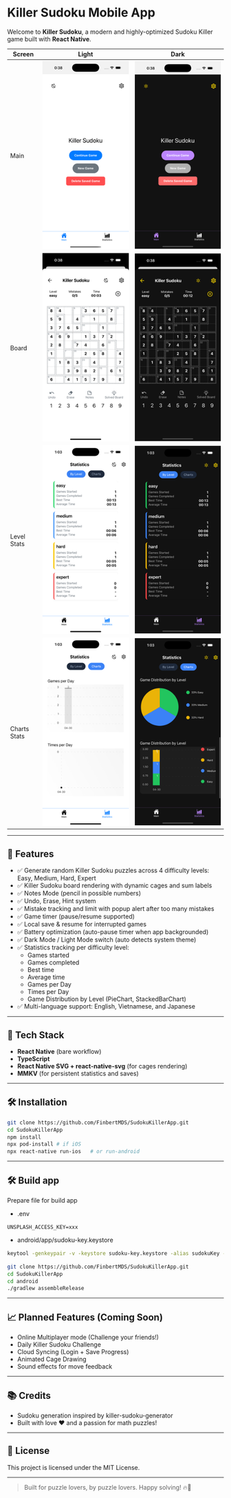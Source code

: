 # Killer Sudoku Mobile App

Welcome to **Killer Sudoku**, a modern and highly-optimized Sudoku Killer game built with **React Native**.


Screen | Light | Dark
---------|---------|----------
Main | ![Main_Light.png](screenshots/Main_Light.png) | ![Main_Dark.png](screenshots/Main_Dark.png)
Board | ![Board_Light.png](screenshots/Board_Light.png) | ![Board_Dark.png](screenshots/Board_Dark.png)
Level Stats | ![LevelStats_Light](screenshots/LevelStats_Light.png) | ![LevelStats_Dark](screenshots/LevelStats_Dark.png)
Charts Stats | ![ChartsStats_Light](screenshots/ChartsStats_Light.png) | ![ChartsStats_Dark](screenshots/ChartsStats_Dark.png)

---

## 🎯 Features

- ✅ Generate random Killer Sudoku puzzles across 4 difficulty levels: Easy, Medium, Hard, Expert
- ✅ Killer Sudoku board rendering with dynamic cages and sum labels
- ✅ Notes Mode (pencil in possible numbers)
- ✅ Undo, Erase, Hint system
- ✅ Mistake tracking and limit with popup alert after too many mistakes
- ✅ Game timer (pause/resume supported)
- ✅ Local save & resume for interrupted games
- ✅ Battery optimization (auto-pause timer when app backgrounded)
- ✅ Dark Mode / Light Mode switch (auto detects system theme)
- ✅ Statistics tracking per difficulty level:
  - Games started
  - Games completed
  - Best time
  - Average time
  - Games per Day
  - Times per Day
  - Game Distribution by Level (PieChart, StackedBarChart)
- ✅ Multi-language support: English, Vietnamese, and Japanese

---

## 🚀 Tech Stack

- **React Native** (bare workflow)
- **TypeScript**
- **React Native SVG + react-native-svg** (for cages rendering)
- **MMKV** (for persistent statistics and saves)

---

## 🛠 Installation

```bash
git clone https://github.com/FinbertMDS/SudokuKillerApp.git
cd SudokuKillerApp
npm install
npx pod-install # if iOS
npx react-native run-ios   # or run-android
```

---

## 🛠 Build app

Prepare file for build app
- .env
```text
UNSPLASH_ACCESS_KEY=xxx
```
- android/app/sudoku-key.keystore
```bash
keytool -genkeypair -v -keystore sudoku-key.keystore -alias sudokuKey -keyalg RSA -keysize 2048 -validity 10000
```

```bash
git clone https://github.com/FinbertMDS/SudokuKillerApp.git
cd SudokuKillerApp
cd android
./gradlew assembleRelease
```

---

## 📈 Planned Features (Coming Soon)

- Online Multiplayer mode (Challenge your friends!)
- Daily Killer Sudoku Challenge
- Cloud Syncing (Login + Save Progress)
- Animated Cage Drawing
- Sound effects for move feedback

---

## 📚 Credits

- Sudoku generation inspired by killer-sudoku-generator
- Built with love ❤️ and a passion for math puzzles!

---

## 📜 License

This project is licensed under the MIT License.

---

> Built for puzzle lovers, by puzzle lovers. Happy solving! 🔥🧠
